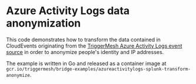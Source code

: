 # Azure Activity Logs data anonymization

This code demonstrates how to transform the data contained in CloudEvents originating from the [TriggerMesh Azure
Activity Logs event source][aalsource-docs] in order to anonymize people's identity and IP addresses.

The example is written in Go and released as a container image at
`gcr.io/triggermesh/bridge-examples/azureactivitylogs-splunk-transform-anonymize`.

[aalsource-docs]: https://docs.triggermesh.io/sources/azureactivitylogs/
